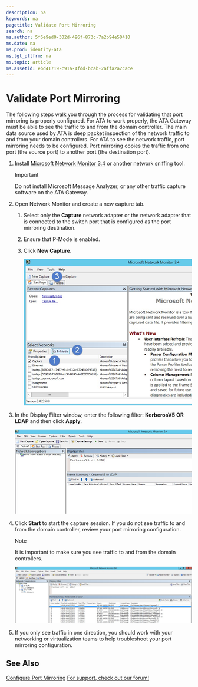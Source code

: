 ```yaml
---
description: na
keywords: na
pagetitle: Validate Port Mirroring
search: na
ms.author: 5f6e9ed0-302d-496f-873c-7a2b94e50410
ms.date: na
ms.prod: identity-ata
ms.tgt_pltfrm: na
ms.topic: article
ms.assetid: ebd41719-c91a-4fdd-bcab-2affa2a2cace
---
```

# Validate Port Mirroring
The following steps walk you through the process for validating that port mirroring is properly configured. For ATA to work properly, the ATA Gateway must be able to see the traffic to and from the domain controller. The main data source used by ATA is deep packet inspection of the network traffic to and from your domain controllers. For ATA to see the network traffic, port mirroring needs to be configured. Port mirroring copies the traffic from one port (the source port) to another port (the destination port).

1. Install [Microsoft Network Monitor 3.4](http://www.microsoft.com/download/details.aspx?id=4865) or another network sniffing tool.

   > [!IMPORTANT]
   > Do not install Microsoft Message Analyzer, or any other traffic capture software on the ATA Gateway.

2. Open Network Monitor and create a new capture tab.

   1. Select only the **Capture** network adapter or the network adapter that is connected to the switch port that is configured as the port mirroring destination.

   2. Ensure that P-Mode is enabled.

   3. Click **New Capture**.

      ![](../Image/ATA_Port_Mirroring_Capture.jpg)

3. In the Display Filter window, enter the following filter: **KerberosV5 OR LDAP** and then click **Apply**.

   ![](../Image/ATA_Port_Mirroring_filter_settings.jpg)

4. Click **Start** to start the capture session. If you do not see traffic to and from the domain controller, review your port mirroring configuration.

   > [!NOTE]
   > It is important to make sure you see traffic to and from the domain controllers.
   > 
   > ![](../Image/ATA_Port_Mirroring_Capture_traffic.jpg)

5. If you only see traffic in one direction, you should work with your networking or virtualization teams to help troubleshoot your port mirroring configuration.

## See Also
[Configure Port Mirroring](../Topic/Configure_Port_Mirroring.md)
[For support, check out our forum!](https://social.technet.microsoft.com/Forums/security/en-US/home?forum=mata)

